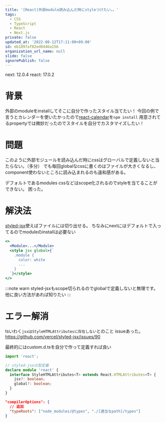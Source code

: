 ```yaml
---
title: '[React]外部module読み込んだ時にstyleつけたい。。'
tags:
  - CSS
  - TypeScript
  - React
  - Next.js
private: false
updated_at: '2022-08-12T17:11:00+09:00'
id: eb1897af82ed0446a156
organization_url_name: null
slide: false
ignorePublish: false
---
```

next:  12.0.4
react: 17.0.2

# 背景
外部のmoduleをinstallしてそこに自分で作ったスタイル当てたい！
今回の例で言うとカレンダーを使いたかったので[react-calendar](https://www.npmjs.com/package/react-calendar)を`npm install`
用意されてるpropertyでは微妙だったのでスタイルを自分でカスタマイズしたい！

# 問題
このように外部モジュールを読み込んだ時にcssはグローバルで定義しないと当たらない。（多分）
でも毎回globalなcssに書くのはファイルが大きくなるし、component使わないところに読み込まれるのも違和感がある。

デフォルトであるmodules cssなどはscope化されるのでstyleを当てることができない。
困った。

# 解決法
[styled-jsx](https://github.com/vercel/styled-jsx)使えばファイルには切り出せる。
ちなみにnextにはデフォルトで入ってるのでmoduleのinstallは必要ない

```component.jsx
<>
  <Module>...</Module>
  <style jsx global>{`
    .module {
      color: white
      ...
    }
  `}</style>
</>
```

:::note warn
styled-jsxもscope切られるのでglobalで定義しないと無理です。
他に良い方法があれば知りたい
:::

# エラー解消
tsいわく`jsxはStyleHTMLAttributesに存在しない`とのこと
issueあった。https://github.com/vercel/styled-jsx/issues/90

最終的にはcustom.d.tsを自分で作って定義すれば良い
```src/types/custom.d.ts
import 'react';

// styled-jsxの型定義
declare module 'react' {
  interface StyleHTMLAttributes<T> extends React.HTMLAttributes<T> {
    jsx?: boolean;
    global?: boolean;
  }
}
```
```tsconfig.json
"compilerOptions": {
  // 追加
  "typeRoots": ["node_modules/@types", "./[適当なpath]/types"]
}
```




